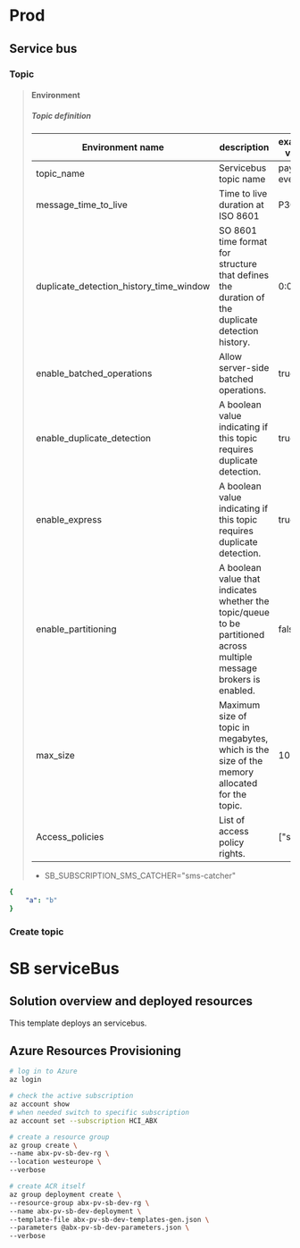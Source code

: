 # Prod

## Service bus

### Topic

> #### Environment
>
> ##### Topic definition
>
> | Environment name                        | description                                                                                                          | example value | Mandatory | Default value |
> | --------------------------------------- | -------------------------------------------------------------------------------------------------------------------- | ------------- | --------- | ------------- |
> | topic_name                              | Servicebus topic name                                                                                                | pay-events    | Y         |               |
> | message_time_to_live                    | Time to live duration at ISO 8601                                                                                    | P30D          | N         | P14D          |
> | duplicate_detection_history_time_window | SO 8601 time format for structure that defines the duration of the duplicate detection history.                      | 0:0:10        | N         | 0:10:00       |
> | enable_batched_operations               | Allow server-side batched operations.                                                                                | true          | N         | true          |
> | enable_duplicate_detection              | A boolean value indicating if this topic requires duplicate detection.                                               | true          | N         | true          |
> | enable_express                          | A boolean value indicating if this topic requires duplicate detection.                                               | true          | N         | true          |
> | enable_partitioning                     | A boolean value that indicates whether the topic/queue to be partitioned across multiple message brokers is enabled. | false         | N         | false         |
> | max_size                                | Maximum size of topic in megabytes, which is the size of the memory allocated for the topic.                         | 1024          | N         | 1024          |
> | Access_policies                               | List of access policy rights.   | \["send"\]         | N         | \[\]          |
>
>
>
>
>-   SB_SUBSCRIPTION_SMS_CATCHER="sms-catcher"

```yaml
{
    "a": "b"
}
```

### Create topic



# SB serviceBus

## Solution overview and deployed resources

This template deploys an servicebus.

## Azure Resources Provisioning

```bash
# log in to Azure
az login

# check the active subscription
az account show
# when needed switch to specific subscription
az account set --subscription HCI_ABX

# create a resource group
az group create \
--name abx-pv-sb-dev-rg \
--location westeurope \
--verbose

# create ACR itself
az group deployment create \
--resource-group abx-pv-sb-dev-rg \
--name abx-pv-sb-dev-deployment \
--template-file abx-pv-sb-dev-templates-gen.json \
--parameters @abx-pv-sb-dev-parameters.json \
--verbose
```
